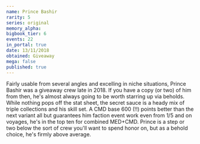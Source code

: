 ```yaml
---
name: Prince Bashir
rarity: 5
series: original
memory_alpha:
bigbook_tier: 6
events: 22
in_portal: true
date: 13/11/2018
obtained: Giveaway
mega: false
published: true
---
```


Fairly usable from several angles and excelling in niche situations, Prince Bashir was a giveaway crew late in 2018. If you have a copy (or two) of him from then, he's almost always going to be worth starring up via beholds. While nothing pops off the stat sheet, the secret sauce is a heady mix of triple collections and his skill set. A CMD base 600 (!!) points better than the next variant all but guarantees him faction event work even from 1/5 and on voyages, he's in the top ten for combined MED+CMD. Prince is a step or two below the sort of crew you'll want to spend honor on, but as a behold choice, he's firmly above average.
